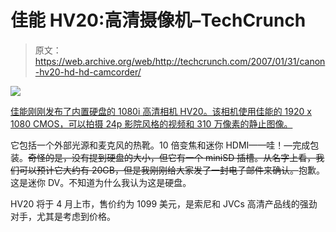 # 佳能 HV20:高清摄像机–TechCrunch

> 原文：<https://web.archive.org/web/http://techcrunch.com/2007/01/31/canon-hv20-hd-hd-camcorder/>

![](img/92e6034a20c4a7a2936db960b54e8a08.png)

[佳能刚刚发布了内置硬盘的 1080i 高清相机 HV20。该相机使用佳能的 1920 x 1080 CMOS，可以拍摄 24p 影院风格的视频和 310 万像素的静止图像。](https://web.archive.org/web/20201124132330/https://crunchbase.com/organization/canon)

它包括一个外部光源和麦克风的热靴。10 倍变焦和迷你 HDMI——哇！—完成包装。~~奇怪的是，没有提到硬盘的大小，但它有一个 miniSD 插槽。从名字上看，我们可以预计它大约有 20GB，但是我刚刚给大家发了一封电子邮件来确认。~~抱歉。这是迷你 DV。不知道为什么我认为这是硬盘。

HV20 将于 4 月上市，售价约为 1099 美元，是索尼和 JVCs 高清产品线的强劲对手，尤其是考虑到价格。